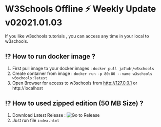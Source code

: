 # W3Schools Offline ⚡️  Weekly Update v02021.01.03

If you like w3schools tutorials , you can access any time in your local to w3schools.

## ⁉️ How to run docker image ?

1. First pull image to your docker images : `docker pull ja7adr/w3schools`
2. Create container from image : `docker run -p 80:80 --name w3schools w3schools:latest`
3. Open Browser for access to w3schools from http://127.0.0.1 or http://localhost

## ⁉️ How to used zipped edition (50 MB Size) ?

1. Download Latest Release : ![Go to Release](https://github.com/Ja7adR/W3Schools/releases)
2. Just run file `index.html`
